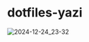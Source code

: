 # dotfiles-yazi

![2024-12-24_23-32](https://github.com/user-attachments/assets/9a32d7b5-feb5-4b44-81c7-edc928ca47a1)
